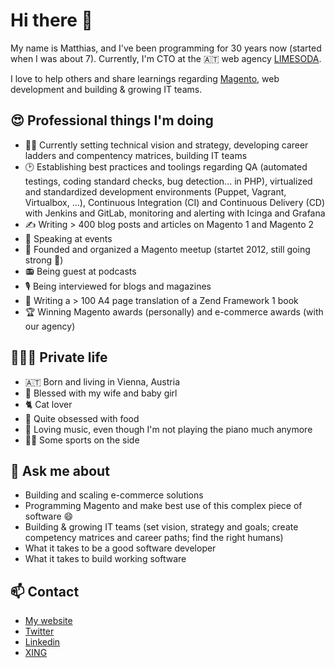 # Hi there 👋

My name is Matthias, and I've been programming for 30 years now (started when I was about 7). Currently, I'm CTO at the :austria: web agency [LIMESODA](https://www.limesoda.com/).

I love to help others and share learnings regarding [Magento](https://magento.com/), web development and building & growing IT teams.

## :heart_eyes: Professional things I'm doing

* :construction_worker_man: Currently setting technical vision and strategy, developing career ladders and compentency matrices, building IT teams
* :clock2: Establishing best practices and toolings regarding QA (automated testings, coding standard checks, bug detection... in PHP), virtualized and standardized development environments (Puppet, Vagrant, Virtualbox, ...), Continuous Integration (CI) and Continuous Delivery (CD) with Jenkins and GitLab, monitoring and alerting with Icinga and Grafana
* :writing_hand: Writing > 400 blog posts and articles on Magento 1 and Magento 2
* :microphone: Speaking at events
* :hugs: Founded and organized a Magento meetup (startet 2012, still going strong :muscle:)
* :radio: Being guest at podcasts
* :studio_microphone: Being interviewed for blogs and magazines
* :notebook: Writing a > 100 A4 page translation of a Zend Framework 1 book
* :trophy: Winning Magento awards (personally) and e-commerce awards (with our agency)

## :family_man_woman_girl: Private life

* :austria: Born and living in Vienna, Austria
* :smiling_face_with_three_hearts: Blessed with my wife and baby girl
* :cat2: Cat lover
* :spaghetti: Quite obsessed with food
* :musical_keyboard: Loving music, even though I'm not playing the piano much anymore
* :running_man: Some sports on the side

## 💬 Ask me about

* Building and scaling e-commerce solutions
* Programming Magento and make best use of this complex piece of software 😄
* Building & growing IT teams (set vision, strategy and goals; create competency matrices and career paths; find the right humans)
* What it takes to be a good software developer
* What it takes to build working software

## 📫 Contact

* [My website](https://www.matthias-zeis.com)
* [Twitter](https://twitter.com/mzeis)
* [Linkedin](https://www.linkedin.com/feed/)
* [XING](https://www.xing.com/profile/Matthias_GlitznerZeis)
